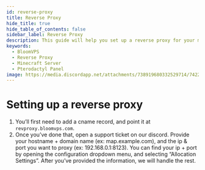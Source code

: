 ```yaml
---
id: reverse-proxy
title: Reverse Proxy
hide_title: true
hide_table_of_contents: false
sidebar_label: Reverse Proxy
description: This guide will help you set up a reverse proxy for your minecraft server.
keywords:
  - BloomVPS
  - Reverse Proxy
  - Minecraft Server
  - Pterodactyl Panel
image: https://media.discordapp.net/attachments/738919680332529714/742239368919515207/ReverseProxy.png?width=1204&height=677
---
```

# Setting up a reverse proxy

1. You’ll first need to add a cname record, and point it at `revproxy.bloomvps.com`. 
2. Once you’ve done that, open a support ticket on our discord. Provide your hostname + domain name (ex: map.example.com), and the ip & port you want to proxy (ex: 192.168.0.1:8123). You can find your ip + port by opening the configuration dropdown menu, and selecting “Allocation Settings”. After you’ve provided the information, we will handle the rest.  
